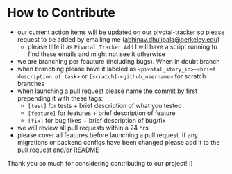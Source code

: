 # How to Contribute
  - our current action items will be updated on our pivotal-tracker so please request to be added by emailing me (abhinav.dhulipala@berkeley.edu)
    - please title it as ```Pivotal Tracker Add``` I will have a script running to find these emails and might not see it otherwise
  - we are branching per feauture (including bugs). When in doubt branch
  - when branching please have it labeled as ```<pivotal_story_id>-<brief description of task>``` or ```[scratch]-<github_username>``` for scratch branches
  - when launching a pull request please name the commit by first prepending it with these tags:
    - ```[test]``` for tests + brief description of what you tested
    - ```[feature]``` for features + brief description of feature
    - ```[fix]``` for bug fixes + brief description of bug/fix
   - we will review all pull requests within a 24 hrs
   - please cover all features before launching a pull request. If any migrations or backend configs have been changed please add it to the pull request and/or [README](/README.md)

Thank you so much for considering contributing to our project! :)

